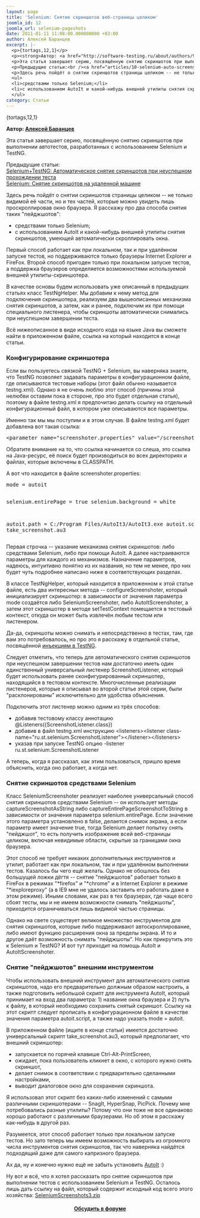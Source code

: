 ```yaml
---
layout: page
title: 'Selenium: Снятие скриншотов веб-страницы целиком'
joomla_id: 12
joomla_url: selenium-pageshots
date: 2011-01-11 11:08:00.000000000 +03:00
author: Алексей Баранцев
excerpt: |-
  <p>{tortags,12,1}</p>
  <p><strong>Автор: <a href="http://software-testing.ru/about/authors/9-barancev">Алексей Баранцев</a></strong></p>
  <p>Эта статья завершает серию, посвящённую снятию скриншотов при выполнении автотестов, разработанных с использованием Selenium и TestNG.</p>
  <p>Предыдущие статьи:<br /><a href="articles/10-selenium-auto-screenshots">Selenium+TestNG: Автоматическое снятие скриншотов при неуспешном прохождении теста</a><br /><a href="articles/9-selenium-remote-screenshots">Selenium: Снятие скриншотов на удаленной машине</a></p>
  <p>Здесь речь пойдёт о снятии скриншотов страницы целиком -- не только видимой её части, но и тех частей, которые можно увидеть лишь проскроллировав окно браузера. Я расскажу про два способа снятия таких "пейджшотов":</p>
  <ul>
  <li>средствами только Selenium;</li>
  <li>с использованием AutoIt и какой-нибудь внешней утилиты снятия скриншотов, умеющей автоматически скроллировать окна.</li>
  </ul>
category: Статьи
---
```

<p>{tortags,12,1}</p>
<p><strong>Автор: <a href="http://software-testing.ru/about/authors/9-barancev">Алексей Баранцев</a></strong></p>
<p>Эта статья завершает серию, посвящённую снятию скриншотов при выполнении автотестов, разработанных с использованием Selenium и TestNG.</p>
<p>Предыдущие статьи:<br /><a href="articles/10-selenium-auto-screenshots">Selenium+TestNG: Автоматическое снятие скриншотов при неуспешном прохождении теста</a><br /><a href="articles/9-selenium-remote-screenshots">Selenium: Снятие скриншотов на удаленной машине</a></p>
<p>Здесь речь пойдёт о снятии скриншотов страницы целиком -- не только видимой её части, но и тех частей, которые можно увидеть лишь проскроллировав окно браузера. Я расскажу про два способа снятия таких "пейджшотов":</p>
<ul>
<li>средствами только Selenium;</li>
<li>с использованием AutoIt и какой-нибудь внешней утилиты снятия скриншотов, умеющей автоматически скроллировать окна.</li>
</ul><p>Первый способ работает как при локальном, так и при удалённом запуске тестов, но поддерживаются только браузеры Internet Explorer и FireFox. Второй способ пригоден только при локальном запуске тестов, а поддержка браузеров определяется возможностями используемой внешней утилиты-скриншотера.</p>
<p>В качестве основы будем использовать уже описанный в предыдущих статьях класс TestNgHelper. Мы добавим к нему метод для подключения скриншотера, реализуем два вышеописанных механизма снятия скриншотов, а затем, как и ранее, подключим их при помощи специального листенера, чтобы скриншоты автоматически снимались при неуспешном завершении теста.</p>
<p>Всё нижеописанное в виде исходного кода на языке Java вы сможете найти в приложенном файле, ссылка на который находится в конце статьи.</p>
<h3>Конфигурирование скриншотера</h3>
<p>Если вы пользуетесь связкой TestNG + Selenium, вы наверняка знаете, что TestNG позволяет задавать параметры в конфигурационном файле, где описываются тестовые наборы (этот файл обычно называется testng.xml). Однако я не очень люблю этот способ (причины этой нелюбви оставим пока в стороне, про это будет отдельная статья), поэтому в файле testng.xml я предпочитаю делать ссылку на отдельный конфигурационный файл, в котором уже описываются все параметры.</p>
<p>Именно так мы мы поступим и в этом случае. В файле testng.xml будет добавлена вот такая ссылка:</p>
<pre xml:lang="xml">&lt;parameter name="screenshoter.properties" value="/screenshoter.properties" /&gt;</pre>
<p>Обратите внимание на то, что ссылка начинается со слеша, это ссылка на Java-ресурс, её поиск будет производиться во всех директориях и файлах, которые включены в CLASSPATH.</p>
<p>А вот что находится в файле screenshoter.properties:</p>
<pre xml:lang="xml">mode = autoit

selenium.entirePage = true
selenium.background = white

autoit.path = C:/Program Files/AutoIt3/AutoIt3.exe
autoit.script = take_screenshot.au3</pre>
<p>Первая строчка -- указание механизма снятия скриншотов: либо средствами Selenium, либо при помощи AutoIt. А далее настраиваются параметры для каждого из механизмов. Назначение параметров, надеюсь, интуитивно понятно из их названия, но тем не менее, про них будет чуть подробнее написано ниже в соответствующих разделах.</p>
<p>В классе TestNgHelper, который находится в приложенном к этой статье файле, есть два интересных метода -- configureScreenshoter, который инициализирует скриншотер: в зависимости от значения параметра mode создаётся либо SeleniumScreenshoter, либо AutoItScreenshoter, а затем этот скриншотер в методе setTestContext помещается в тестовый контекст, откуда он может быть извлечён любым тестом или листенером.</p>
<p>Да-да, скриншоты можно снимать и непосредственно в тестах, там, где вам это потребовалось, но про это я расскажу в отдельной статье, посвящённой <a href="http://testng.org/doc/documentation-main.html#dependency-injection" target="_blank">инъекциям в TestNG</a>.</p>
<p>Следует отметить, что теперь для автоматического снятия скриншотов при неуспешном завершении тестов нам достаточно иметь один единственный универсальный листенер ScreenshotListener, который будет использовать ранее сконфигурированный скриншотер, находящийся в тестовом контексте. Многочисленные реализации листенеров, которые я описывал во второй статье этой серии, были "расклонированы" исключительно для удобства объяснения.</p>
<p>Подключить этот листенер можно одним из трёх способов:</p>
<ul>
<li>добавив тестовому классу аннотацию @Listeners({ScreenshotListener.class})</li>
<li>добавив в файл testng.xml инструкцию &lt;listeners&gt;&lt;listener class-name="ru.st.selenium.ScreenshotListener"&gt;&lt;/listener&gt;&lt;/listeners&gt;</li>
<li>указав при запуске TestNG опцию -listener ru.st.selenium.ScreenshotListener</li>
</ul>
<p>А теперь, когда я рассказал, как этим пользоваться, пришло время объяснить, когда оно работает, а когда нет.</p>
<h3>Снятие скриншотов средствами Selenium</h3>
<p>Класс SeleniumScreenshoter реализует наиболее универсальный способ снятия скриншотов средствами Selenium -- он использует методы captureScreenshotAsString либо captureEntirePageScreenshotToString в зависимости от значения параметра selenium.entirePage. Если значение этого параметра установлено в false, делается снимок экрана, а если параметр имеет значение true, тогда Selenium делает попытку снять "пейджшот", то есть получить изображение всей веб-страницы целиком, включая невидимые области, скрытые за границами окна браузера.</p>
<p>Этот способ не требует никаких дополнительных инструментов и утилит, работает как при локальном, так и при удалённом выполнении тестов. Казалось бы чего ещё желать. Однако не обошлось без большущей ложки дёгтя -- снятие "пейджшотов" работает только в FireFox в режимах "*firefox" и "*chrome" и в Internet Explorer в режиме "*iexploreproxy" (а в IE9 мне не удалось заставить его работать даже в этом режиме). Иными словами, как раз в тех браузерах, где чаще всего сбоят тесты, мы и не имеем возможности снимать "пейджшоты", приходится ограничиваться лишь видимой частью страницы.</p>
<p>Однако на свете существует великое множество инструментов для снятия скриншотов, которые либо поддерживают автоскроллирование, либо имеют функцию расширения окна за пределы экрана. И то и другое даёт возможность снимать "пейджшоты". Но как прикрутить это к Selenium и TestNG? И вот тут приходит на помощь AutoIt и AutoItScreenshoter.</p>
<h3>Снятие "пейджшотов" внешним инструментом</h3>
<p>Чтобы использовать внешний инструмент для автоматического снятия скриншотов, надо его предварительно должным образом настроить, а также подготовить небольшой скрипт для инструмента AutoIt, который принимает на вход два параметра: 1) название окна браузера и 2) путь к файлу, в который необходимо сохранить снятый скриншот. Ссылку на этот скрипт следует прописать в конфигурационном файле в качестве значения параметра autoit.script, а также надо указать mode = autoit.</p>
<p>В приложенном файле (ищите в конце статьи) имеется достаточно универсальный скрипт take_screenshot.au3, который предполагает, что внешний скриншотер:</p>
<ul>
<li>запускается по горячей клавише Ctrl-Alt-PrintScreen,</li>
<li>ожидает, пока пользователь кликнет в окно, с которого нужно снять скриншот,</li>
<li>делает снимок в соответствии с предварительно сделанными настройками,</li>
<li>выводит диалоговое окно для сохранения скриншота.</li>
</ul>
<p>Я использовал этот скрипт без каких-либо изменений с самыми различными скриншотерами -- SnagIt, HyperSnap, PicPick. Почему мне потребовались разные утилиты? Потому что они тоже не все одинаково хорошо работают с различными браузерами. Но об этом я расскажу как-нибудь в другой раз.</p>
<p>Разумеется, этот способ работает только при локальном запуске тестов. Но зато теперь мы имеем возможность выбирать из огромного числа инструментов снятия скриншотов, так что наверняка найдётся подходящий даже для самого капризного браузера.</p>
<p>Ах да, ну и конечно нужно ещё не забыть установить <a href="http://www.autoitscript.com/autoit3/index.shtml" target="_blank">AutoIt</a> :)</p>
<p>Ну вот и всё, что я хотел рассказать про снятие скриншотов при выполнении тестов с использованием Selenium и TestNG. Осталось лишь дать ссылку на файл, который содержит исходный код всего этого хозяйства: <a href="http://software-testing.ru/files/library/barancev/selenium_screenshots/SeleniumScreenshots3.zip">SeleniumScreenshots3.zip</a></p>
<h4 style="text-align: center;"><a href="http://software-testing.ru/forum/topic/18384/">Обсудить в форуме</a></h4>
